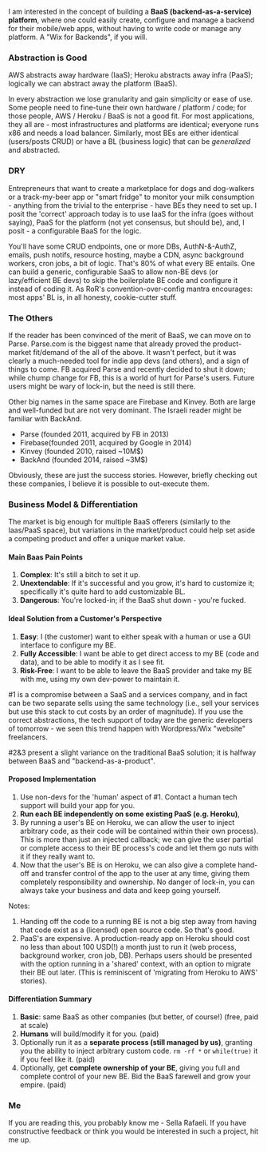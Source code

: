 I am interested in the concept of building a **BaaS (backend-as-a-service) platform**, where one could easily create, configure and manage a backend for their mobile/web apps, without having to write code or manage any platform. A "Wix for Backends", if you will.

### Abstraction is Good 

AWS abstracts away hardware (IaaS); Heroku abstracts away infra (PaaS); logically we can abstract away the platform (BaaS). 

In every abstraction we lose granularity and gain simplicity or ease of use. Some people need to fine-tune their own hardware / platform / code; for those people, AWS / Heroku / BaaS is not a good fit. For most applications, they all are - most infrastructures and platforms are identical; everyone runs x86 and needs a load balancer. Similarly, most BEs are either identical (users/posts CRUD) or have a BL (business logic) that can be *generalized* and abstracted. 

### DRY

Entrepreneurs that want to create a marketplace for dogs and dog-walkers or a track-my-beer app or "smart fridge" to monitor your milk consumption - anything from the trivial to the enterprise - have BEs they need to set up. I posit the 'correct' approach today is to use IaaS for the infra (goes without saying), PaaS for the platform (not yet consensus, but should be), and, I posit - a configurable BaaS for the logic. 

You'll have some CRUD endpoints, one or more DBs, AuthN-&-AuthZ, emails, push notifs, resource hosting, maybe a CDN, async background workers, cron jobs, a bit of logic. That's 80% of what every BE entails. One can build a generic, configurable SaaS to allow non-BE devs (or lazy/efficient BE devs) to skip the boilerplate BE code and configure it instead of coding it. As RoR's convention-over-config mantra encourages: most apps' BL is, in all honesty, cookie-cutter stuff.

### The Others 

If the reader has been convinced of the merit of BaaS, we can move on to Parse. Parse.com is the biggest name that already proved the product-market fit/demand of the all of the above. It wasn't perfect, but it was clearly a much-needed tool for indie app devs (and others), and a sign of things to come. FB acquired Parse and recently decided to shut it down; while chump change for FB, this is a world of hurt for Parse's users. Future users might be wary of lock-in, but the need is still there. 

Other big names in the same space are Firebase and Kinvey. Both are large and well-funded but are not very dominant. The Israeli reader might be familiar with BackAnd.

* Parse   (founded 2011, acquired by FB in 2013)
* Firebase(founded 2011, acquired by Google in 2014)
* Kinvey  (founded 2010, raised ~10M$)
* BackAnd (founded 2014, raised ~3M$) 

Obviously, these are just the success stories. However, briefly checking out these companies, I believe it is possible to out-execute them. 

### Business Model & Differentiation 

The market is big enough for multiple BaaS offerers (similarly to the Iaas/PaaS space), but variations in the market/product could help set aside a competing product and offer a unique market value. 

#### Main Baas Pain Points

1. **Complex**: It's still a bitch to set it up. 
2. **Unextendable**: If it's successful and you grow, it's hard to customize it; specifically it's quite hard to add customizable BL.
3. **Dangerous**: You're locked-in; if the BaaS shut down - you're fucked. 

#### Ideal Solution from a Customer's Perspective 

1. **Easy**: I (the customer) want to either speak with a human or use a GUI interface to configure my BE. 
2. **Fully Accessible**: I want be able to get direct access to my BE (code and data), and to be able to modify it as I see fit. 
3. **Risk-Free**: I want to be able to leave the BaaS provider and take my BE with me, using my own dev-power to maintain it. 

#1 is a compromise between a SaaS and a services company, and in fact can be two separate sells using the same technology (i.e., sell your services but use this stack to cut costs by an order of magnitude). If you use the correct abstractions, the tech support of today are the generic developers of tomorrow - we seen this trend happen with Wordpress/Wix "website" freelancers.

#2&3 present a slight variance on the traditional BaaS solution; it is halfway between BaaS and "backend-as-a-product". 

#### Proposed Implementation 

1. Use non-devs for the 'human' aspect of #1. Contact a human tech support will build your app for you. 
2. **Run each BE independently on some existing PaaS (e.g. Heroku)**, 
3. By running a user's BE on Heroku, we can allow the user to inject arbitrary code, as their code will be contained within their own process). This is more than just an injected callback; we can give the user partial or complete access to their BE process's code and let them go nuts with it if they really want to.
4. Now that the user's BE is on Heroku, we can also give a complete hand-off and transfer control of the app to the user at any time, giving them completely responsibility and ownership. No danger of lock-in, you can always take your business and data and keep going yourself. 

Notes:

1. Handing off the code to a running BE is not a big step away from having that code exist as a (licensed) open source code. So that's good.
2. PaaS's are expensive. A production-ready app on Heroku should cost no less than about 100 USD(!) a month just to run it (web process, background worker, cron job, DB). Perhaps users should be presented with the option running in a 'shared' context, with an option to migrate their BE out later. (This is reminiscent of 'migrating from Heroku to AWS' stories). 

#### Differentiation Summary

1. **Basic**: same BaaS as other companies (but better, of course!) (free, paid at scale)
2. **Humans** will build/modify it for you. (paid)
3. Optionally run it as a **separate process (still managed by us)**, granting you the ability to inject arbitrary custom code. `rm -rf *` or `while(true)` it if you feel like it. (paid)
4. Optionally, get **complete ownership of your BE**, giving you full and complete control of your new BE. Bid the BaaS farewell and grow your empire. (paid)

### Me

If you are reading this, you probably know me - Sella Rafaeli. If you have constructive feedback or think you would be interested in such a project, hit me up.
